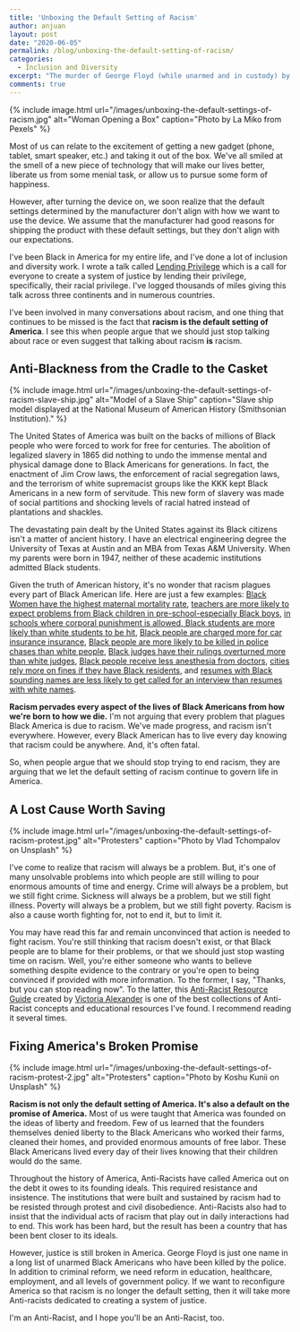 ```yaml
---
title: 'Unboxing the Default Setting of Racism'
author: anjuan
layout: post
date: "2020-06-05"
permalink: /blog/unboxing-the-default-setting-of-racism/
categories:
  - Inclusion and Diversity
excerpt: "The murder of George Floyd (while unarmed and in custody) by a white police officer has sparked protests and another round of national conversations on race. An often forgotten part of these conversations is the reality that racism, specifically against Blacks, is the default setting in the operating system of America."
comments: true
---
```


{% include image.html url="/images/unboxing-the-default-settings-of-racism.jpg" alt="Woman Opening a Box" caption="Photo by La Miko from Pexels" %}

Most of us can relate to the excitement of getting a new gadget (phone, tablet, smart speaker, etc.) and taking it out of the box. We've all smiled at the smell of a new piece of technology that will make our lives better, liberate us from some menial task, or allow us to pursue some form of happiness.

However, after turning the device on, we soon realize that the default settings determined by the manufacturer don't align with how we want to use the device. We assume that the manufacturer had good reasons for shipping the product with these default settings, but they don't align with our expectations.

I've been Black in America for my entire life, and I've done a lot of inclusion and diversity work. I wrote a talk called [Lending Privilege](https://anjuansimmons.com/talks/lending-privilege/) which is a call for everyone to create a system of justice by lending their privilege, specifically, their racial privilege. I've logged thousands of miles giving this talk across three continents and in numerous countries.

I've been involved in many conversations about racism, and one thing that continues to be missed is the fact that **racism is the default setting of America**. I see this when people argue that we should just stop talking about race or even suggest that talking about racism **is** racism.

## Anti-Blackness from the Cradle to the Casket

{% include image.html url="/images/unboxing-the-default-settings-of-racism-slave-ship.jpg" alt="Model of a Slave Ship" caption="Slave ship model displayed at the National Museum of American History (Smithsonian Institution)." %}

The United States of America was built on the backs of millions of Black people who were forced to work for free for centuries. The abolition of legalized slavery in 1865 did nothing to undo the immense mental and physical damage done to Black Americans for generations. In fact, the enactment of Jim Crow laws, the enforcement of racial segregation laws, and the terrorism of white supremacist groups like the KKK kept Black Americans in a new form of servitude. This new form of slavery was made of social partitions and shocking levels of racial hatred instead of plantations and shackles.

The devastating pain dealt by the United States against its Black citizens isn't a matter of ancient history. I have an electrical engineering degree the University of Texas at Austin and an MBA from Texas A&M University. When my parents were born in 1947, neither of these academic institutions admitted Black students.

Given the truth of American history, it's no wonder that racism plagues every part of Black American life. Here are just a few examples: [Black Women have the highest maternal mortality rate](https://www.nbcnews.com/health/womens-health/u-s-finally-has-better-maternal-mortality-data-black-mothers-n1125896), [teachers are more likely to expect problems from Black children in pre-school-especially Black boys](https://www.washingtonpost.com/news/education/wp/2016/09/27/yale-study-suggests-racial-bias-among-preschool-teachers/), [in schools where corporal punishment is allowed, Black students are more likely than white students to be hit](http://www.huffingtonpost.com/entry/corporal-punishment_us_57fbd148e4b0b6a430346683?utm_content=buffer23a6a&utm_medium=social&utm_source=twitter.com&utm_campaign=buffer), 
[Black people are charged more for car insurance insurance](https://www.propublica.org/article/minority-neighborhoods-higher-car-insurance-premiums-white-areas-same-risk), 
[Black people are more likely to be killed in police chases than white people](http://www.usatoday.com/pages/interactives/blacks-killed-police-chases-higher-rate/), [Black judges have their rulings overturned more than white judges](https://www.npr.org/2016/07/12/485661659/research-black-judges-are-more-likely-to-be-reversed-on-appeal-than-white-judges), [Black people receive less anesthesia from doctors](https://www.nytimes.com/interactive/2019/08/14/magazine/racial-differences-doctors.html), 
[cities rely more on fines if they have Black residents](https://www.vox.com/identities/2017/7/7/15929196/police-fines-study-racism), and [resumes with Black sounding names are less likely to get called for an interview than resumes with white names](https://cos.gatech.edu/facultyres/Diversity_Studies/Bertrand_LakishaJamal.pdf).

**Racism pervades every aspect of the lives of Black Americans from how we're born to how we die.** I'm not arguing that every problem that plagues Black America is due to racism. We've made progress, and racism isn't everywhere. However, every Black American has to live every day knowing that racism could be anywhere. And, it's often fatal.

So, when people argue that we should stop trying to end racism, they are arguing that we let the default setting of racism continue to govern life in America.

## A Lost Cause Worth Saving

{% include image.html url="/images/unboxing-the-default-settings-of-racism-protest.jpg" alt="Protesters" caption="Photo by Vlad Tchompalov on Unsplash" %}

I've come to realize that racism will always be a problem. But, it's one of many unsolvable problems into which people are still willing to pour enormous amounts of time and energy. Crime will always be a problem, but we still fight crime. Sickness will always be a problem, but we still fight illness. Poverty will always be a problem, but we still fight poverty. Racism is also a cause worth fighting for, not to end it, but to limit it.

You may have read this far and remain unconvinced that action is needed to fight racism. You're still thinking that racism doesn't exist, or that Black people are to blame for their problems, or that we should just stop wasting time on racism. Well, you're either someone who wants to believe something despite evidence to the contrary or you're open to being convinced if provided with more information. To the former, I say, "Thanks, but you can stop reading now". To the latter, this [Anti-Racist Resource Guide](https://tinyurl.com/antiracistresourceguide) created by [Victoria Alexander](https://twitter.com/victoriaalxndr) is one of the best collections of Anti-Racist concepts and educational resources I've found. I recommend reading it several times.

## Fixing America's Broken Promise

{% include image.html url="/images/unboxing-the-default-settings-of-racism-protest-2.jpg" alt="Protesters" caption="Photo by Koshu Kunii on Unsplash" %}

**Racism is not only the default setting of America. It's also a default on the promise of America.** Most of us were taught that America was founded on the ideas of liberty and freedom. Few of us learned that the founders themselves denied liberty to the Black Americans who worked their farms, cleaned their homes, and provided enormous amounts of free labor. These Black Americans lived every day of their lives knowing that their children would do the same.

Throughout the history of America, Anti-Racists have called America out on the debt it owes to its founding ideals. This required resistance and insistence. The institutions that were built and sustained by racism had to be resisted through protest and civil disobedience. Anti-Racists also had to insist that the individual acts of racism that play out in daily interactions had to end. This work has been hard, but the result has been a country that has been bent closer to its ideals.

However, justice is still broken in America. George Floyd is just one name in a long list of unarmed Black Americans who have been killed by the police. In addition to criminal reform, we need reform in education, healthcare, employment, and all levels of government policy. If we want to reconfigure America so that racism is no longer the default setting, then it will take more Anti-racists dedicated to creating a system of justice.

I'm an Anti-Racist, and I hope you'll be an Anti-Racist, too.

